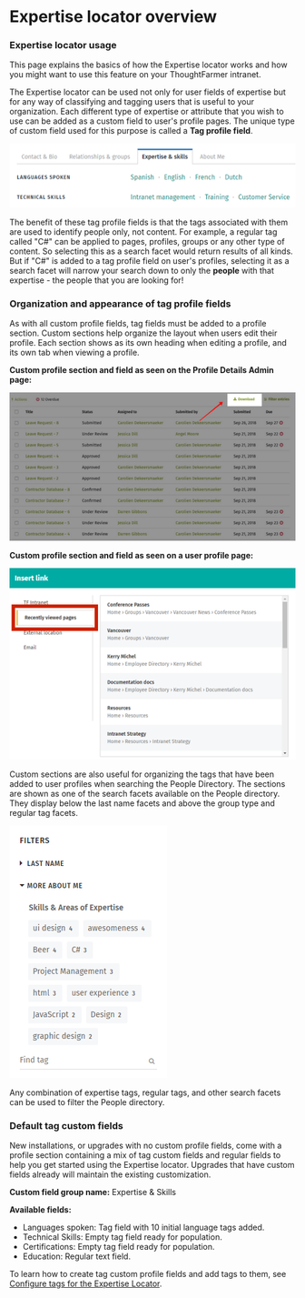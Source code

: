 # Expertise locator overview

### Expertise locator usage

This page explains the basics of how the Expertise locator works and how you might want to use this feature on your ThoughtFarmer intranet.  
  
The Expertise locator can be used not only for user fields of expertise but for any way of classifying and tagging users that is useful to your organization. Each different type of expertise or attribute that you wish to use can be added as a custom field to user's profile pages. The unique type of custom field used for this purpose is called a **Tag profile field**.  


![](../../../.gitbook/assets/1%20%28112%29.png)

  
The benefit of these tag profile fields is that the tags associated with them are used to identify people only, not content. For example, a regular tag called "C\#" can be applied to pages, profiles, groups or any other type of content. So selecting this as a search facet would return results of all kinds. But if "C\#" is added to a tag profile field on user's profiles, selecting it as a search facet will narrow your search down to only the **people** with that expertise - the people that you are looking for!

### Organization and appearance of tag profile fields <a id="section2"></a>

As with all custom profile fields, tag fields must be added to a profile section. Custom sections help organize the layout when users edit their profile. Each section shows as its own heading when editing a profile, and its own tab when viewing a profile.  
  
**Custom profile section and field as seen on the Profile Details Admin page:**

![](../../../.gitbook/assets/2%20%284%29.png)

**Custom profile section and field as seen on a user profile page:**

![](../../../.gitbook/assets/3%20%2838%29.png)

Custom sections are also useful for organizing the tags that have been added to user profiles when searching the People Directory. The sections are shown as one of the search facets available on the People directory. They display below the last name facets and above the group type and regular tag facets.

![](../../../.gitbook/assets/4%20%2814%29.png)

Any combination of expertise tags, regular tags, and other search facets can be used to filter the People directory.

### Default tag custom fields <a id="section3"></a>

New installations, or upgrades with no custom profile fields, come with a profile section containing a mix of tag custom fields and regular fields to help you get started using the Expertise locator. Upgrades that have custom fields already will maintain the existing customization.  
  
**Custom field group name:** Expertise & Skills  
  
**Available fields:**

* Languages spoken: Tag field with 10 initial language tags added.
* Technical Skills: Empty tag field ready for population.
* Certifications: Empty tag field ready for population.
* Education: Regular text field.

To learn how to create tag custom profile fields and add tags to them, see [Configure tags for the Expertise Locator](configure-tags-for-the-expertise-locator.md).

